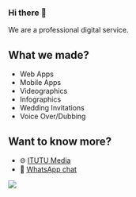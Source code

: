 ### Hi there 👋

We are a professional digital service.

## What we made?
- Web Apps
- Mobile Apps
- Videographics
- Infographics
- Wedding Invitations
- Voice Over/Dubbing

## Want to know more?
- 🌐 [ITUTU Media](https://itutu-media.id)
- 💬 [WhatsApp chat](https://wa.me/6285155115455)

![](https://visitor-badge.glitch.me/badge?page_id=itutu-media.about-me)
